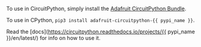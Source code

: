 To use in CircuitPython, simply install the [Adafruit CircuitPython Bundle](https://circuitpython.org/libraries).

To use in CPython, `pip3 install adafruit-circuitpython-{{ pypi_name }}`.

Read the [docs](https://circuitpython.readthedocs.io/projects/{{ pypi_name }}/en/latest/) for info on how to use it.
